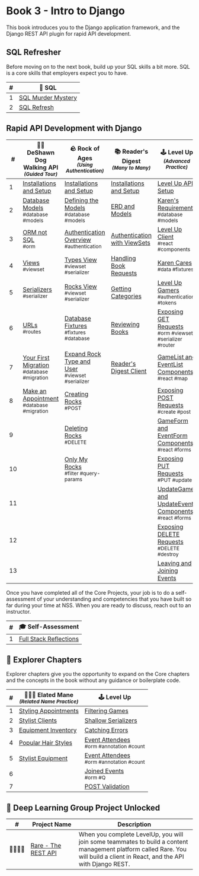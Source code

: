 # Book 3 - Intro to Django

This book introduces you to the Django application framework, and the Django REST API plugin for rapid API development.

## SQL Refresher

Before moving on to the next book, build up your SQL skills a bit more. SQL is a core skills that employers expect you to have.

| # | 🎥 SQL |
|--|--|
| 1 | [SQL Murder Mystery][36] |
| 2 | [SQL Refresh][61] |

## Rapid API Development with Django

| # | 🐕‍🦺 DeShawn Dog Walking API <br/> <sub>_(Guided Tour)_</sub> | 🪨 Rock of Ages <br/> <sub>_(Using Authentication)_</sub> | 📚 Reader's Digest <br/> <sub>_(Many to Many)_</sub> | 🕹 Level Up <br/> <sub>_(Advanced Practice)_</sub> |
|--|--|--|--| -- |
| 1 | [Installations and Setup][41] | [Installations and Setup][42] | [Installations and Setup][63] | [Level Up API Setup][1] |
| 2 | [Database Models][2] <br/> <sub style="font-size:0.85rem;">\#database #models</sub> | [Defining the Models][43]  <br/> <sub style="font-size:0.85rem;">\#database #models</sub> | [ERD and Models][64] | [Karen's Requirements][3] <br/> <sub style="font-size:0.85rem;">\#database #models</sub> |
| 3 | [ORM not SQL][14] <br/> <sub style="font-size:0.85rem;">\#orm</sub> | [Authentication Overview][44] <br/> <sub style="font-size:0.85rem;">\#authentication</sub> | [Authentication with ViewSets][65] | [Level Up Client][5] <br/> <sub style="font-size:0.85rem;">\#react #components</sub> |
| 4 | [Views][4] <br/> <sub style="font-size:0.85rem;">\#viewset</sub> | [Types View][47] <br/> <sub style="font-size:0.85rem;">\#viewset \#serializer</sub> | [Handling Book Requests][66] | [Karen Cares][6] <br/> <sub style="font-size:0.85rem;">\#data \#fixtures</sub> |
| 5 | [Serializers][7] <br/> <sub style="font-size:0.85rem;">\#serializer</sub> | [Rocks View][45] <br/> <sub style="font-size:0.85rem;">\#viewset \#serializer</sub> | [Getting Categories][67] | [Level Up Gamers][8] <br/> <sub style="font-size:0.85rem;">\#authentication \#tokens</sub> |
| 6 | [URLs][12] <br/> <sub style="font-size:0.85rem;">\#routes</sub> | [Database Fixtures][46] <br/> <sub style="font-size:0.85rem;">\#fixtures \#database</sub> | [Reviewing Books][68] | [Exposing GET Requests][11] <br/> <sub style="font-size:0.85rem;">\#orm #viewset \#serializer \#router</sub> |
| 7 | [Your First Migration][16] <br/> <sub style="font-size:0.85rem;">\#database \#migration</sub> | [Expand Rock Type and User][48] <br/> <sub style="font-size:0.85rem;">\#viewset \#serializer</sub> | [Reader's Digest Client][69] | [GameList and EventList Components][13] <br/> <sub style="font-size:0.85rem;">\#react \#map</sub> |
| 8 | [Make an Appointment][40] <br/> <sub style="font-size:0.85rem;">\#database \#migration</sub> | [Creating Rocks][51] <br/> <sub style="font-size:0.85rem;">\#POST</sub> |  |  [Exposing POST Requests][15] <br/> <sub style="font-size:0.85rem;">\#create \#post</sub> |
| 9 |  | [Deleting Rocks][54] <br/> <sub style="font-size:0.85rem;">\#DELETE</sub> |  | [GameForm and EventForm Components][17] <br/> <sub style="font-size:0.85rem;">\#react \#forms</sub> |
| 10 |  | [Only My Rocks][62] <br/> <sub style="font-size:0.85rem;">\#filter \#query-params</sub> |  | [Exposing PUT Requests][19] <br/> <sub style="font-size:0.85rem;">\#PUT \#update</sub> |
| 11 |  |  |  | [UpdateGame and UpdateEvent Components][20] <br/> <sub style="font-size:0.85rem;">\#react \#forms</sub> |
| 12 |  |  |  | [Exposing DELETE Requests][23] <br/> <sub style="font-size:0.85rem;">\#DELETE \#destroy</sub> |
| 13 |  |  |  | [Leaving and Joining Events][35] |

Once you have completed all of the Core Projects, your job is to do a self-assessment of your understanding and competencies that you have built so far during your time at NSS. When you are ready to discuss, reach out to an instructor.

| #   | 🎓 Self-Assessment |
| --- | --- |
| 1   | [Full Stack Reflections][55] |

## 🧭 Explorer Chapters

Explorer chapters give you the opportunity to expand on the Core chapters and the concepts in the book without any guidance or boilerplate code.

| # | 💇🏽‍♀️  Elated Mane <br/> <sub>_(Related Name Practice)_</sub> | 🕹  Level Up |
|--|--|--|
| 1 | [Styling Appointments][56] | [Filtering Games][37] | [View Custom Actions][25] |
| 2 | [Stylist Clients][57] | [Shallow Serializers][39] |
| 3 | [Equipment Inventory][58] | [Catching Errors][38] |
| 4 | [Popular Hair Styles][59] | [Event Attendees][29] <br/> <sub style="font-size:0.85rem;">\#orm #annotation #count</sub> |
| 5 | [Stylist Equipment][60] | [Event Attendees][31] <br/> <sub style="font-size:0.85rem;">\#orm #annotation #count</sub> |
| 6 | | [Joined Events][33] <br/> <sub style="font-size:0.85rem;">\#orm #Q</sub> |
| 7 | | [POST Validation][36] |

## 🔐 Deep Learning Group Project Unlocked

| # | Project&nbsp;Name | Description |
|--|--|--|
| 👨‍👩‍👧‍👧 | [Rare - The REST API][28] | When you complete LevelUp, you will join some teammates to build a content management platform called Rare. You will build a client in React, and the API with Django REST. |


[1]: ./chapters/DRF_INSTALLS.md
[2]: ./chapters/DD_DJANGO_MODELS.md
[3]: ./chapters/LU_DATA_DESIGN.md
[4]: ./chapters/DD_DJANGO_VIEWS.md
[5]: ./chapters/LU_CLIENT.md
[6]: ./chapters/LU_FIXTURES.md
[7]: ./chapters/DD_DJANGO_SERIALIZERS.md
[8]: ./chapters/LU_AUTHENTICATION.md
[9]: ./chapters/ORM_PRACTICE.md
[10]: ./chapters/LU-view-serializer-interlude.md
[11]: ./chapters/LU_LIST_RETRIEVE.md
[12]: ./chapters/DD_DJANGO_URLS.md
[13]: ./chapters/LU_CLIENT_LIST.md
[14]: ./chapters/DD_DJANGO_ORM.md
[15]: ./chapters/LU_CREATE.md
[16]: ./chapters/DD_MIGRATION.md
[17]: ./chapters/LU_CREATE_GAME.md
[19]: ./chapters/LU_UPDATE.md
[20]: ./chapters/LU_EDIT_FORMS.md
[23]: ./chapters/LU_DESTROY.md
[25]: ./chapters/LU_CUSTOM_ACTION.md
[28]: ./chapters/RARE_REST.md
[29]: ./chapters/EVENTS_PER_GAME.md
[31]: ./chapters/LU_EVENT_ATTENDEES.md
[33]: ./chapters/LU_JOINED_Q_FILTER.md
[35]: ./chapters/LU_MODEL_PROPERTY.md
[36]: https://mystery.knightlab.com/
[37]: ./chapters/LU_FILTER_GAMES.md
[38]: ./chapters/LU_CATCHING_ERRORS.md
[39]: ./chapters/LU_SERIALIZER_DEPTH.md
[40]: ./chapters/DD_MAKE_APPOINTMENT.md
[41]: ./chapters/DDW_SETUP.md
[42]: ./chapters/ROA_INSTALLS.md
[43]: ./chapters/ROA_MODELS.md
[44]: ./chapters/ROA_AUTHENTICATION.md
[45]: ./chapters/ROA_ROCK_VIEW.md
[46]: ./chapters/ROA_FIXTURES.md
[47]: ./chapters/ROA_TYPE_VIEW.md
[48]: ./chapters/ROA_EXPAND_USER_TYPE.md
[50]: ./chapters/HR_USER_SERIALIZER.md
[51]: ./chapters/ROA_CREATE_ROCK.md
[54]: ./chapters/ROA_DELETE.md
[55]: ./chapters/DJANGO_RELFECTION.md
[56]: ./chapters/ELATED_APPOINTMENTS.md
[57]: ./chapters/ELATED_CLIENTS.md
[58]: ./chapters/ELATED_EQUIPMENT_TYPES.md
[59]: ./chapters/ELATED_STYLE_CUSTOMERS.md
[60]: ./chapters/ELATED_EQUIPMENT_PER_STYLIST.md
[61]: ./chapters/SQL_REFRESH.md
[62]: ./chapters/ROA_FILTERING_BY_USER.md
[63]: ./chapters/RD_SETUP.md
[64]: ./chapters/RD_MODELS.md
[65]: ./chapters/RD_AUTH.md
[66]: ./chapters/RD_BOOKS.md
[67]: ./chapters/RD_CATEGORIES.md
[68]: ./chapters/RD_REVIEWS.md
[69]: ./chapters/RD_CLIENT.md
